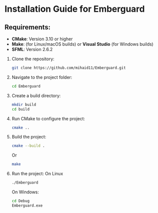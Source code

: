 # Installation Guide for Emberguard

## Requirements:
- **CMake**: Version 3.10 or higher
- **Make**: (for Linux/macOS builds) or **Visual Studio** (for Windows builds)
- **SFML**: Version 2.6.2

1. Clone the repository:
   ```bash
   git clone https://github.com/mihaid11/Emberguard.git

2. Navigate to the project folder:
   ```bash
   cd Emberguard

3. Create a build directory:
   ```bash
   mkdir build
   cd build

4. Run CMake to configure the project:
   ```bash
   cmake ..

5. Build the project:
   ```bash
   cmake --build .
   ```

   Or
   ```bash
   make
   ```

6. Run the project:
   On Linux
   ```bash
   ./Emberguard
   ```

   On Windows:
   ```bash
   cd Debug
   Emberguard.exe
